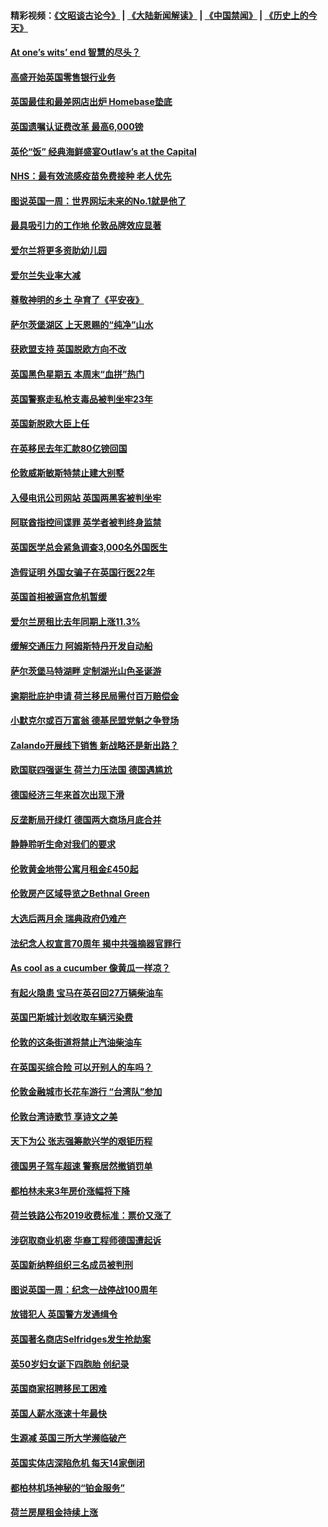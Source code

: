 #### 精彩视频：[《文昭谈古论今》](https://github.com/gfw-breaker/wenzhao/blob/master/README.md?t=11241231) | [《大陆新闻解读》](https://github.com/gfw-breaker/ntdtv-comedy/blob/master/README.md?t=11241231) | [《中国禁闻》](https://github.com/gfw-breaker/ntdtv-news/blob/master/README.md?t=11241231) | [《历史上的今天》](https://github.com/gfw-breaker/today-in-history/blob/master/README.md?t=11241231) 

#### [At one’s wits’ end 智慧的尽头？](../pages/nsc974/n10871446.md?t=11241231) 

#### [高盛开始英国零售银行业务](../pages/nsc974/n10871431.md?t=11241231) 

#### [英国最佳和最差网店出炉 Homebase垫底](../pages/nsc974/n10871402.md?t=11241231) 

#### [英国遗嘱认证费改革 最高6,000镑](../pages/nsc974/n10871381.md?t=11241231) 

#### [英伦“饭” 经典海鲜盛宴Outlaw’s at the Capital](../pages/nsc974/n10871348.md?t=11241231) 

#### [NHS：最有效流感疫苗免费接种 老人优先](../pages/nsc974/n10871342.md?t=11241231) 

#### [图说英国一周：世界网坛未来的No.1就是他了](../pages/nsc974/n10871298.md?t=11241231) 

#### [最具吸引力的工作地 伦敦品牌效应显著](../pages/nsc974/n10871267.md?t=11241231) 

#### [爱尔兰将更多资助幼儿园](../pages/nsc974/n10870662.md?t=11241231) 

#### [爱尔兰失业率大减](../pages/nsc974/n10870646.md?t=11241231) 

#### [尊敬神明的乡土 孕育了《平安夜》](../pages/nsc974/n10870591.md?t=11241231) 

#### [萨尔茨堡湖区 上天恩赐的“纯净”山水](../pages/nsc974/n10870541.md?t=11241231) 

#### [获欧盟支持 英国脱欧方向不改](../pages/nsc974/n10868925.md?t=11241231) 

#### [英国黑色星期五 本周末“血拼”热门](../pages/nsc974/n10869011.md?t=11241231) 

#### [英国警察走私枪支毒品被判坐牢23年](../pages/nsc974/n10869001.md?t=11241231) 

#### [英国新脱欧大臣上任](../pages/nsc974/n10868995.md?t=11241231) 

#### [在英移民去年汇款80亿镑回国](../pages/nsc974/n10868991.md?t=11241231) 

#### [伦敦威斯敏斯特禁止建大别墅](../pages/nsc974/n10868984.md?t=11241231) 

#### [入侵电讯公司网站 英国两黑客被判坐牢](../pages/nsc974/n10868975.md?t=11241231) 

#### [阿联酋指控间谍罪 英学者被判终身监禁](../pages/nsc974/n10868962.md?t=11241231) 

#### [英国医学总会紧急调查3,000名外国医生](../pages/nsc974/n10868955.md?t=11241231) 

#### [造假证明 外国女骗子在英国行医22年](../pages/nsc974/n10868930.md?t=11241231) 

#### [英国首相被逼宫危机暂缓](../pages/nsc974/n10868928.md?t=11241231) 

#### [爱尔兰房租比去年同期上涨11.3%](../pages/nsc974/n10868324.md?t=11241231) 

#### [缓解交通压力 阿姆斯特丹开发自动船](../pages/nsc974/n10868300.md?t=11241231) 

#### [萨尔茨堡马特湖畔 定制湖光山色圣诞游](../pages/nsc974/n10866159.md?t=11241231) 

#### [逾期批庇护申请 荷兰移民局需付百万赔偿金](../pages/nsc974/n10865847.md?t=11241231) 

#### [小默克尔或百万富翁 德基民盟党魁之争登场](../pages/nsc974/n10865739.md?t=11241231) 

#### [Zalando开展线下销售 新战略还是新出路？](../pages/nsc974/n10866031.md?t=11241231) 

#### [欧国联四强诞生 荷兰力压法国 德国遇尴尬](../pages/nsc974/n10865510.md?t=11241231) 

#### [德国经济三年来首次出现下滑](../pages/nsc974/n10864011.md?t=11241231) 

#### [反垄断局开绿灯 德国两大商场月底合并](../pages/nsc974/n10864060.md?t=11241231) 

#### [静静聆听生命对我们的要求](../pages/nsc974/n10863738.md?t=11241231) 

#### [伦敦黄金地带公寓月租金£450起](../pages/nsc974/n10861788.md?t=11241231) 

#### [伦敦房产区域导览之Bethnal Green](../pages/nsc974/n10862184.md?t=11241231) 

#### [大选后两月余 瑞典政府仍难产](../pages/nsc974/n10861579.md?t=11241231) 

#### [法纪念人权宣言70周年 揭中共强摘器官罪行](../pages/nsc974/n10860106.md?t=11241231) 

#### [As cool as a cucumber 像黄瓜一样凉？](../pages/nsc974/n10859489.md?t=11241231) 

#### [有起火隐患 宝马在英召回27万辆柴油车](../pages/nsc974/n10859484.md?t=11241231) 

#### [英国巴斯城计划收取车辆污染费](../pages/nsc974/n10859479.md?t=11241231) 

#### [伦敦的这条街道将禁止汽油柴油车](../pages/nsc974/n10859470.md?t=11241231) 

#### [在英国买综合险 可以开别人的车吗？](../pages/nsc974/n10859464.md?t=11241231) 

#### [伦敦金融城市长花车游行 “台湾队”参加](../pages/nsc974/n10858774.md?t=11241231) 

#### [伦敦台湾诗歌节 享诗文之美](../pages/nsc974/n10858757.md?t=11241231) 

#### [天下为公 张志强筹款兴学的艰钜历程](../pages/nsc974/n10858732.md?t=11241231) 

#### [德国男子驾车超速 警察居然撤销罚单](../pages/nsc974/n10856259.md?t=11241231) 

#### [都柏林未来3年房价涨幅将下降](../pages/nsc974/n10856230.md?t=11241231) 

#### [荷兰铁路公布2019收费标准：票价又涨了](../pages/nsc974/n10856218.md?t=11241231) 

#### [涉窃取商业机密 华裔工程师德国遭起诉](../pages/nsc974/n10854819.md?t=11241231) 

#### [英国新纳粹组织三名成员被判刑](../pages/nsc974/n10854209.md?t=11241231) 

#### [图说英国一周：纪念一战停战100周年](../pages/nsc974/n10854258.md?t=11241231) 

#### [放错犯人 英国警方发通缉令](../pages/nsc974/n10854253.md?t=11241231) 

#### [英国著名商店Selfridges发生抢劫案](../pages/nsc974/n10854242.md?t=11241231) 

#### [英50岁妇女诞下四胞胎 创纪录](../pages/nsc974/n10854237.md?t=11241231) 

#### [英国商家招聘移民工困难](../pages/nsc974/n10854233.md?t=11241231) 

#### [英国人薪水涨速十年最快](../pages/nsc974/n10854228.md?t=11241231) 

#### [生源减 英国三所大学濒临破产](../pages/nsc974/n10854219.md?t=11241231) 

#### [英国实体店深陷危机 每天14家倒闭](../pages/nsc974/n10854195.md?t=11241231) 

#### [都柏林机场神秘的“铂金服务”](../pages/nsc974/n10853840.md?t=11241231) 

#### [荷兰房屋租金持续上涨](../pages/nsc974/n10853784.md?t=11241231) 

